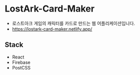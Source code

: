 # LostArk-Card-Maker

- 로스트아크 게임의 캐릭터를 카드로 만드는 웹 어플리케이션입니다.
- https://lostark-card-maker.netlify.app/

## Stack
- React
- Firebase
- PostCSS